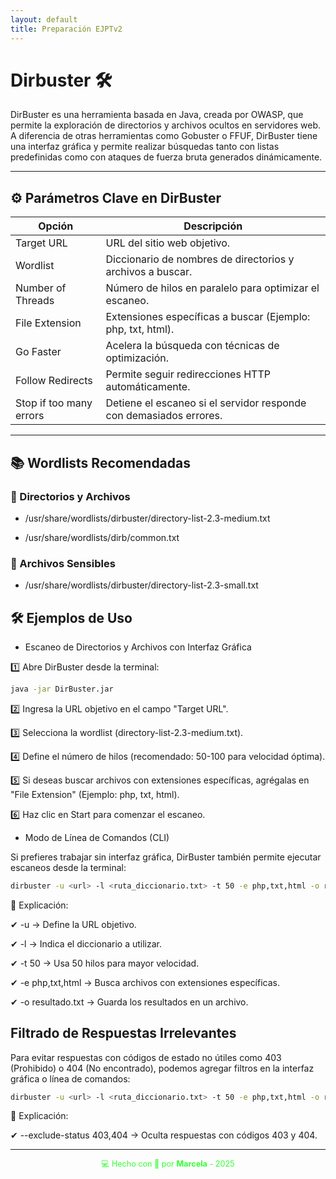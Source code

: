 ```yaml
---
layout: default
title: Preparación EJPTv2
---
```


# Dirbuster 🛠️

DirBuster es una herramienta basada en Java, creada por OWASP, que permite la exploración de directorios y archivos ocultos en servidores web. A diferencia de otras herramientas como Gobuster o FFUF, DirBuster tiene una interfaz gráfica y permite realizar búsquedas tanto con listas predefinidas como con ataques de fuerza bruta generados dinámicamente.

----


## ⚙️ Parámetros Clave en DirBuster

| Opción | Descripción  |
| ------- | -------     |
| Target URL | URL del sitio web objetivo. |
| Wordlist | Diccionario de nombres de directorios y archivos a buscar. | 
| Number of Threads | Número de hilos en paralelo para optimizar el escaneo. | 
| File Extension | Extensiones específicas a buscar (Ejemplo: php, txt, html). |
| Go Faster | Acelera la búsqueda con técnicas de optimización. | 
| Follow Redirects | Permite seguir redirecciones HTTP automáticamente. | 
| Stop if too many errors | Detiene el escaneo si el servidor responde con demasiados errores. |


---

## 📚 Wordlists Recomendadas

### 📂 Directorios y Archivos

- /usr/share/wordlists/dirbuster/directory-list-2.3-medium.txt

- /usr/share/wordlists/dirb/common.txt

### 📂 Archivos Sensibles

- /usr/share/wordlists/dirbuster/directory-list-2.3-small.txt

## 🛠️ Ejemplos de Uso

- Escaneo de Directorios y Archivos con Interfaz Gráfica

1️⃣ Abre DirBuster desde la terminal:

```bash
java -jar DirBuster.jar
```

2️⃣ Ingresa la URL objetivo en el campo "Target URL".

3️⃣ Selecciona la wordlist (directory-list-2.3-medium.txt).

4️⃣ Define el número de hilos (recomendado: 50-100 para velocidad óptima).

5️⃣ Si deseas buscar archivos con extensiones específicas, agrégalas en "File Extension" (Ejemplo: php, txt, html).

6️⃣ Haz clic en Start para comenzar el escaneo.


- Modo de Línea de Comandos (CLI)

Si prefieres trabajar sin interfaz gráfica, DirBuster también permite ejecutar escaneos desde la terminal:

```bash
dirbuster -u <url> -l <ruta_diccionario.txt> -t 50 -e php,txt,html -o resultado.txt
```

📌 Explicación:

✔ -u <url> → Define la URL objetivo.

✔ -l <diccionario> → Indica el diccionario a utilizar.

✔ -t 50 → Usa 50 hilos para mayor velocidad.

✔ -e php,txt,html → Busca archivos con extensiones específicas.

✔ -o resultado.txt → Guarda los resultados en un archivo.


##  Filtrado de Respuestas Irrelevantes

Para evitar respuestas con códigos de estado no útiles como 403 (Prohibido) o 404 (No encontrado), podemos agregar filtros en la interfaz gráfica o línea de comandos:

```bash
dirbuster -u <url> -l <ruta_diccionario.txt> -t 50 -e php,txt,html -o resultado.txt --exclude-status 403,404
```

📌 Explicación:

✔ --exclude-status 403,404 → Oculta respuestas con códigos 403 y 404.

---


<div style="text-align:center; font-size: 0.9em; margint-top: 40px; color: #33ff33;">
    💻 Hecho con 💚 por <strong>Marcela</strong> - 2025
</div>













